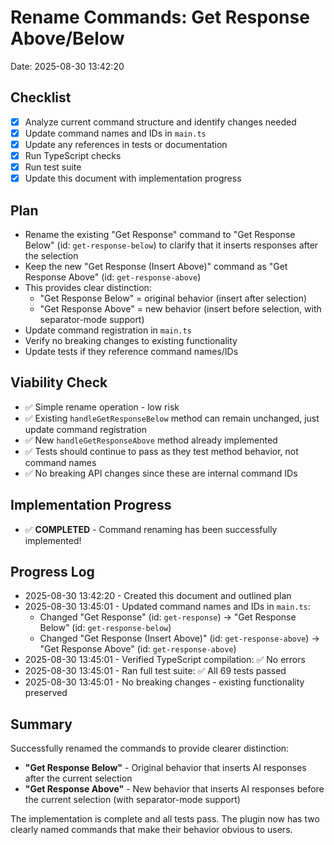 # Rename Commands: Get Response Above/Below

Date: 2025-08-30 13:42:20

## Checklist
- [x] Analyze current command structure and identify changes needed
- [x] Update command names and IDs in `main.ts`
- [x] Update any references in tests or documentation
- [x] Run TypeScript checks
- [x] Run test suite
- [x] Update this document with implementation progress

## Plan
- Rename the existing "Get Response" command to "Get Response Below" (id: `get-response-below`) to clarify that it inserts responses after the selection
- Keep the new "Get Response (Insert Above)" command as "Get Response Above" (id: `get-response-above`) 
- This provides clear distinction: 
  - "Get Response Below" = original behavior (insert after selection)
  - "Get Response Above" = new behavior (insert before selection, with separator-mode support)
- Update command registration in `main.ts`
- Verify no breaking changes to existing functionality
- Update tests if they reference command names/IDs

## Viability Check
- ✅ Simple rename operation - low risk
- ✅ Existing `handleGetResponseBelow` method can remain unchanged, just update command registration
- ✅ New `handleGetResponseAbove` method already implemented
- ✅ Tests should continue to pass as they test method behavior, not command names
- ✅ No breaking API changes since these are internal command IDs

## Implementation Progress
- ✅ **COMPLETED** - Command renaming has been successfully implemented!

## Progress Log
- 2025-08-30 13:42:20 - Created this document and outlined plan
- 2025-08-30 13:45:01 - Updated command names and IDs in `main.ts`:
  - Changed "Get Response" (id: `get-response`) → "Get Response Below" (id: `get-response-below`)
  - Changed "Get Response (Insert Above)" (id: `get-response-above`) → "Get Response Above" (id: `get-response-above`)
- 2025-08-30 13:45:01 - Verified TypeScript compilation: ✅ No errors
- 2025-08-30 13:45:01 - Ran full test suite: ✅ All 69 tests passed
- 2025-08-30 13:45:01 - No breaking changes - existing functionality preserved

## Summary
Successfully renamed the commands to provide clearer distinction:
- **"Get Response Below"** - Original behavior that inserts AI responses after the current selection 
- **"Get Response Above"** - New behavior that inserts AI responses before the current selection (with separator-mode support)

The implementation is complete and all tests pass. The plugin now has two clearly named commands that make their behavior obvious to users.
